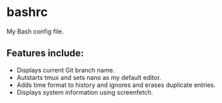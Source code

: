 # bashrc
My Bash config file.

## Features include:
* Displays current Git branch name.
* Autstarts tmux and sets nano as my default editor.
* Adds time format to history and ignores and erases duplicate entries.
* Displays system information using screenfetch.
